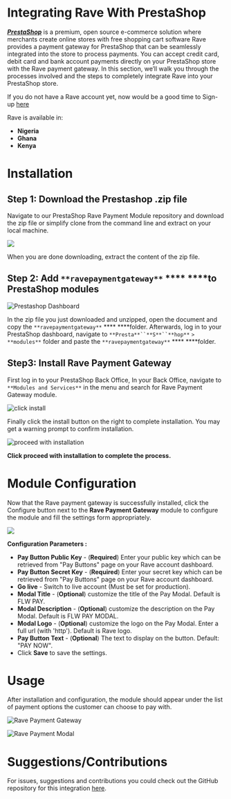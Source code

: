 # Integrating Rave With PrestaShop
[***PrestaShop***](https://www.prestashop.com/en) [](https://www.prestashop.com/en)is a premium, open source e-commerce solution where merchants create online stores with free shopping cart software
Rave provides a payment gateway for PrestaShop that can be seamlessly integrated into the store to process payments. You can accept credit card, debit card and bank account payments directly on your PrestaShop store with the Rave payment gateway. In this section, we’ll walk you through the processes involved and the steps to completely integrate Rave into your PrestaShop store.

If you do not have a  Rave account yet, now would be a good time to Sign-up [here](https://flutterwave.com/)

Rave is available in:

- **Nigeria**
- **Ghana**
- **Kenya**


# Installation
## Step 1: Download the Prestashop .zip file

Navigate to our PrestaShop Rave Payment Module repository and download the zip file or simplify clone from the command line and extract on your local machine.

![](https://d2mxuefqeaa7sj.cloudfront.net/s_7B4FADCEA7353EB0E8DF4811786FC656188EB519B2F6ED6E39E747859748C72E_1522836140098_prestashop.jpg)


When you are done downloading, extract the content of the zip file.


## Step 2: Add  `**ravepaymentgateway**` **** ****to PrestaShop modules


![Prestashop Dashboard](https://d2mxuefqeaa7sj.cloudfront.net/s_7B4FADCEA7353EB0E8DF4811786FC656188EB519B2F6ED6E39E747859748C72E_1522836278976_prestDashboard.PNG)


In the zip file you just downloaded and unzipped, open the document and copy the `**ravepaymentgateway**` **** ****folder. Afterwards, log in to your PrestaShop dashboard, navigate to  `**Presta**``**S**``**hop**` `>` `**modules**`  folder and paste the  `**ravepaymentgateway**` **** ****folder.


## **Step3: Install Rave Payment Gateway**

First log in to your PrestaShop Back Office, In your Back Office, navigate to  `**Modules and Services**`  in the menu and search for Rave Payment Gateway module.


![click install](https://d2mxuefqeaa7sj.cloudfront.net/s_7B4FADCEA7353EB0E8DF4811786FC656188EB519B2F6ED6E39E747859748C72E_1522836901840_prestaModules.png)


Finally click the install button on the right to complete installation. You may get a warning prompt to confirm installation.



![proceed with installation](https://d2mxuefqeaa7sj.cloudfront.net/s_7B4FADCEA7353EB0E8DF4811786FC656188EB519B2F6ED6E39E747859748C72E_1522837109960_prestaInstall2.png)


**Click proceed with installation to complete the process.**


# Module Configuration

Now that the Rave payment gateway is successfully installed, click the Configure button next to the **Rave Payment Gateway** module to configure the module and fill the settings form appropriately.

![](https://d2mxuefqeaa7sj.cloudfront.net/s_7B4FADCEA7353EB0E8DF4811786FC656188EB519B2F6ED6E39E747859748C72E_1522837384235_prestaConfigModule.png)


**Configuration Parameters :**

- **Pay Button Public Key** - (**Required**) Enter your public key which can be retrieved from "Pay Buttons" page on your Rave account dashboard.
- **Pay Button Secret Key** - (**Required**) Enter your secret key which can be retrieved from "Pay Buttons" page on your Rave account dashboard.
- **Go live** - Switch to live account (Must be set for production).
- **Modal Title** - (**Optional**) customize the title of the Pay Modal. Default is FLW PAY.
- **Modal Description** - (**Optional**) customize the description on the Pay Modal. Default is FLW PAY MODAL.
- **Modal Logo** - (**Optional**) customize the logo on the Pay Modal. Enter a full url (with 'http'). Default is Rave logo.
- **Pay Button Text** - (**Optional**) The text to display on the button. Default: "PAY NOW".
- Click **Save** to save the settings.


# Usage

After installation and configuration, the module should appear under the list of payment options the customer can choose to pay with.

![Rave Payment Gateway](https://cloud.githubusercontent.com/assets/8383666/21759955/b040c326-d648-11e6-99d5-47800e5a55df.png)

![Rave Payment Modal](https://cloud.githubusercontent.com/assets/8383666/21759970/ca35882a-d648-11e6-9a5a-333be0760a60.png)



# Suggestions/Contributions

For issues, suggestions and contributions you could check out the GitHub repository for this integration [here](https://github.com/bosunolanrewaju/prestashop-rave-payment-module/issues). 

